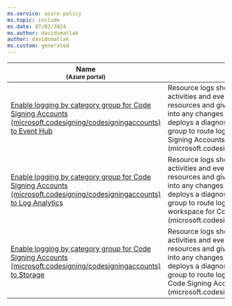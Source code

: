 ```yaml
---
ms.service: azure-policy
ms.topic: include
ms.date: 07/02/2024
ms.author: davidsmatlak
author: davidsmatlak
ms.custom: generated
---
```


|Name<br /><sub>(Azure portal)</sub> |Description |Effect(s) |Version<br /><sub>(GitHub)</sub> |
|---|---|---|---|
|[Enable logging by category group for Code Signing Accounts (microsoft.codesigning/codesigningaccounts) to Event Hub](https://portal.azure.com/#blade/Microsoft_Azure_Policy/PolicyDetailBlade/definitionId/%2Fproviders%2FMicrosoft.Authorization%2FpolicyDefinitions%2F3d9b8097-326d-4675-8cff-cce4580c9208) |Resource logs should be enabled to track activities and events that take place on your resources and give you visibility and insights into any changes that occur. This policy deploys a diagnostic setting using a category group to route logs to an Event Hub for Code Signing Accounts (microsoft.codesigning/codesigningaccounts). |DeployIfNotExists, AuditIfNotExists, Disabled |[1.0.0](https://github.com/Azure/azure-policy/blob/master/built-in-policies/policyDefinitions/Monitoring/DS_EH_codesigning-codesigningaccounts_DINE.json) |
|[Enable logging by category group for Code Signing Accounts (microsoft.codesigning/codesigningaccounts) to Log Analytics](https://portal.azure.com/#blade/Microsoft_Azure_Policy/PolicyDetailBlade/definitionId/%2Fproviders%2FMicrosoft.Authorization%2FpolicyDefinitions%2F958060c2-8d8e-478e-b3ec-d3d2249b461c) |Resource logs should be enabled to track activities and events that take place on your resources and give you visibility and insights into any changes that occur. This policy deploys a diagnostic setting using a category group to route logs to a Log Analytics workspace for Code Signing Accounts (microsoft.codesigning/codesigningaccounts). |DeployIfNotExists, AuditIfNotExists, Disabled |[1.0.0](https://github.com/Azure/azure-policy/blob/master/built-in-policies/policyDefinitions/Monitoring/DS_LA_codesigning-codesigningaccounts_DINE.json) |
|[Enable logging by category group for Code Signing Accounts (microsoft.codesigning/codesigningaccounts) to Storage](https://portal.azure.com/#blade/Microsoft_Azure_Policy/PolicyDetailBlade/definitionId/%2Fproviders%2FMicrosoft.Authorization%2FpolicyDefinitions%2F42e5ad1f-57fd-49a7-b0e4-c7a7ae25ba3d) |Resource logs should be enabled to track activities and events that take place on your resources and give you visibility and insights into any changes that occur. This policy deploys a diagnostic setting using a category group to route logs to a Storage Account for Code Signing Accounts (microsoft.codesigning/codesigningaccounts). |DeployIfNotExists, AuditIfNotExists, Disabled |[1.0.0](https://github.com/Azure/azure-policy/blob/master/built-in-policies/policyDefinitions/Monitoring/DS_ST_codesigning-codesigningaccounts_DINE.json) |
